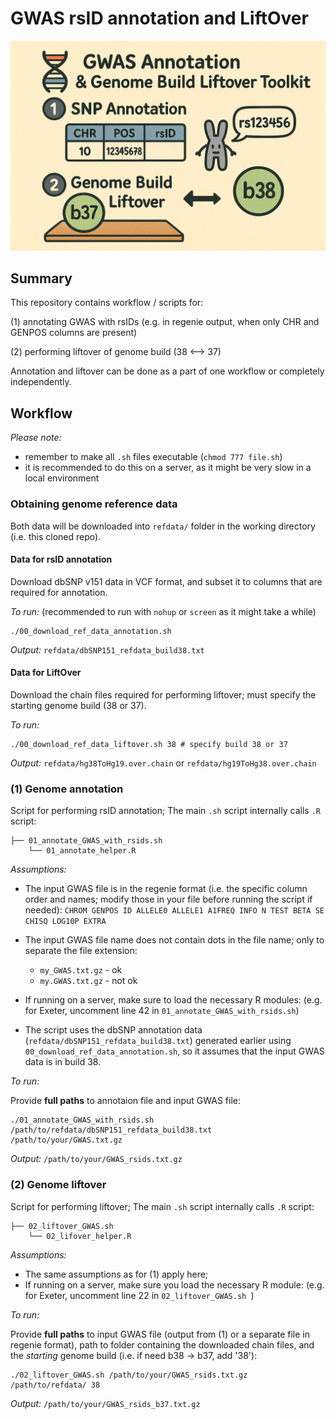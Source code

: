 # GWAS rsID annotation and LiftOver

![](fig.png)

## Summary

This repository contains workflow / scripts for:
 
(1) annotating GWAS with rsIDs (e.g. in regenie output, when only CHR and GENPOS columns are present)

(2) performing liftover of genome build (38 <--> 37)

Annotation and liftover can be done as a part of one workflow or completely independently. 

## Workflow

*Please note:*

- remember to make all `.sh` files executable (`chmod 777 file.sh`)
- it is recommended to do this on a server, as it might be very slow in a local environment

### Obtaining genome reference data

Both data will be downloaded into `refdata/` folder in the working directory (i.e. this cloned repo).

#### Data for rsID annotation

Download dbSNP v151 data in VCF format, and subset it to columns that are required for annotation.

*To run:* (recommended to run with `nohup` or `screen` as it might take a while)

```
./00_download_ref_data_annotation.sh 
```
 
*Output:*
`refdata/dbSNP151_refdata_build38.txt`

#### Data for LiftOver

Download the chain files required for performing liftover; must specify the starting genome build (38 or 37). 

*To run:*

```
./00_download_ref_data_liftover.sh 38 # specify build 38 or 37
```

*Output:*
`refdata/hg38ToHg19.over.chain` or `refdata/hg19ToHg38.over.chain`

### (1) Genome annotation

Script for performing rsID annotation; The main `.sh` script internally calls `.R` script:

```
├── 01_annotate_GWAS_with_rsids.sh
    └── 01_annotate_helper.R
```

_Assumptions:_

- The input GWAS file is in the regenie format (i.e. the specific column order and names; modify those in your file before running the script if needed):
`CHROM GENPOS ID ALLELE0 ALLELE1 A1FREQ INFO N TEST BETA SE CHISQ LOG10P EXTRA`
- The input GWAS file name does not contain dots in the file name; only to separate the file extension:
	- `my_GWAS.txt.gz` - ok
	- `my.GWAS.txt.gz` - not ok

- If running on a server, make sure to load the necessary R modules: (e.g. for Exeter, uncomment line 42 in `01_annotate_GWAS_with_rsids.sh`)

- The script uses the dbSNP annotation data (`refdata/dbSNP151_refdata_build38.txt`) generated earlier using `00_download_ref_data_annotation.sh`, so it assumes that the input GWAS data is in build 38.

*To run:*

Provide __full paths__ to annotaion file and input GWAS file:

```
./01_annotate_GWAS_with_rsids.sh /path/to/refdata/dbSNP151_refdata_build38.txt /path/to/your/GWAS.txt.gz
```

*Output:* `/path/to/your/GWAS_rsids.txt.gz`


### (2) Genome liftover

Script for performing liftover; The main `.sh` script internally calls `.R` script:

```
├── 02_liftover_GWAS.sh
    └── 02_lifover_helper.R
```

_Assumptions:_

- The same assumptions as for (1) apply here; 
- If running on a server, make sure you load the necessary R module: (e.g. for Exeter, uncomment line 22 in `02_liftover_GWAS.sh `)

*To run:*

Provide __full paths__ to input GWAS file (output from (1) or a separate file in regenie format), path to folder containing the downloaded chain files, and the _starting_ genome build (i.e. if need b38 -> b37, add '38'):

```
./02_liftover_GWAS.sh /path/to/your/GWAS_rsids.txt.gz /path/to/refdata/ 38
```

*Output:* `/path/to/your/GWAS_rsids_b37.txt.gz`
